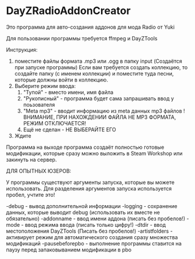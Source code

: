 # DayZRadioAddonCreator



Это программа для авто-создания аддонов для мода Radio от Yuki

Для пользовании программы требуется ffmpeg и DayZTools

Инструкция:
1. поместите файлы формата .mp3 или .ogg в папку input (Создаётся при запуске программы)
Если вам требуется создать коллекцию, то создайте папку (с именем коллекции) и поместите туда песни, которые должны войти в коллекцию.
2. Выберите режим ввода:
    1. "Тупой" - вместо имени, имя файла
    2. "Рукописный" - программа будет сама запрашивать ввод у поьзователя
    3. "Meta mp3" - вводит информацию из meta данных mp3 файлов !ВНИМАНИЕ, ПРИ НАХОЖДЕНИИ ФАЙЛА НЕ MP3 ФОРМАТА, РЕЖИМ ОТКЛЮЧАЕТСЯ!
    4. Ещё не сделан - НЕ ВЫБЕРАЙТЕ ЕГО
3. Ждите

Программа на выходе программа создаёт полностью готовые модификации, которые сразу можно выложить в Steam Workshop или закинуть на сервер.

ДЛЯ ОПЫТНЫХ ЮЗЕРОВ:

У программы существуют аргументы запуска, которые вы можете использовать. Для разделения аргументов запуска используется пробел, учтите это!

-debug - вывод дополнительной информации
-logging - сохранение данных, которые выводит debug (использовать их вместе не обязательно)
-addonname - ввод имени аддона (писать без пробелов!)
-mode - ввод режима ввода (писать только цифру!)
-dtdir - ввод местоположения DayZTools (Писать без пробелов!)
-artistfolders - активирует режим для автоматического создания сразу множества модификаций
-pausebeforepbo - выполнение программы ставится на паузу перед запаковыванием модификации в pbo
